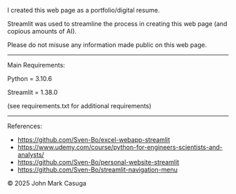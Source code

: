 I created this web page as a portfolio/digital resume.

Streamlit was used to streamline the process in creating this web page (and copious amounts of AI).

Please do not misuse any information made public on this web page.

--------------------------------------
Main Requirements:

Python = 3.10.6

Streamlit = 1.38.0

(see requirements.txt for additional requirements)

--------------------------------------
References:
- https://github.com/Sven-Bo/excel-webapp-streamlit
- https://www.udemy.com/course/python-for-engineers-scientists-and-analysts/
- https://github.com/Sven-Bo/personal-website-streamlit 
- https://github.com/Sven-Bo/streamlit-navigation-menu 

© 2025 John Mark Casuga
